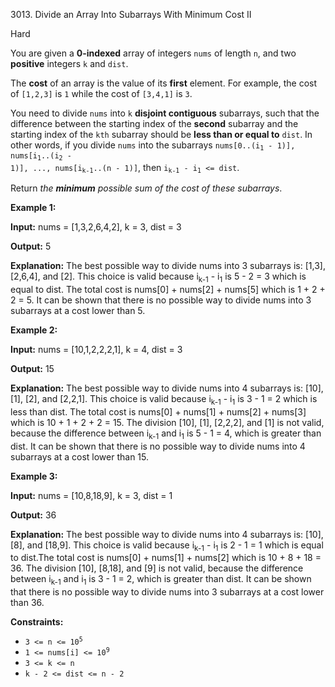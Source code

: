 3013\. Divide an Array Into Subarrays With Minimum Cost II

Hard

You are given a **0-indexed** array of integers `nums` of length `n`, and two **positive** integers `k` and `dist`.

The **cost** of an array is the value of its **first** element. For example, the cost of `[1,2,3]` is `1` while the cost of `[3,4,1]` is `3`.

You need to divide `nums` into `k` **disjoint contiguous** subarrays, such that the difference between the starting index of the **second** subarray and the starting index of the `kth` subarray should be **less than or equal to** `dist`. In other words, if you divide `nums` into the subarrays <code>nums[0..(i<sub>1</sub> - 1)], nums[i<sub>1</sub>..(i<sub>2</sub> - 1)], ..., nums[i<sub>k-1</sub>..(n - 1)]</code>, then <code>i<sub>k-1</sub> - i<sub>1</sub> <= dist</code>.

Return _the **minimum** possible sum of the cost of these_ _subarrays_.

**Example 1:**

**Input:** nums = [1,3,2,6,4,2], k = 3, dist = 3

**Output:** 5

**Explanation:** The best possible way to divide nums into 3 subarrays is: [1,3], [2,6,4], and [2]. This choice is valid because i<sub>k-1</sub> - i<sub>1</sub> is 5 - 2 = 3 which is equal to dist. The total cost is nums[0] + nums[2] + nums[5] which is 1 + 2 + 2 = 5. It can be shown that there is no possible way to divide nums into 3 subarrays at a cost lower than 5.

**Example 2:**

**Input:** nums = [10,1,2,2,2,1], k = 4, dist = 3

**Output:** 15

**Explanation:** The best possible way to divide nums into 4 subarrays is: [10], [1], [2], and [2,2,1]. This choice is valid because i<sub>k-1</sub> - i<sub>1</sub> is 3 - 1 = 2 which is less than dist. The total cost is nums[0] + nums[1] + nums[2] + nums[3] which is 10 + 1 + 2 + 2 = 15. The division [10], [1], [2,2,2], and [1] is not valid, because the difference between i<sub>k-1</sub> and i<sub>1</sub> is 5 - 1 = 4, which is greater than dist. It can be shown that there is no possible way to divide nums into 4 subarrays at a cost lower than 15.

**Example 3:**

**Input:** nums = [10,8,18,9], k = 3, dist = 1

**Output:** 36

**Explanation:** The best possible way to divide nums into 4 subarrays is: [10], [8], and [18,9]. This choice is valid because i<sub>k-1</sub> - i<sub>1</sub> is 2 - 1 = 1 which is equal to dist.The total cost is nums[0] + nums[1] + nums[2] which is 10 + 8 + 18 = 36. The division [10], [8,18], and [9] is not valid, because the difference between i<sub>k-1</sub> and i<sub>1</sub> is 3 - 1 = 2, which is greater than dist. It can be shown that there is no possible way to divide nums into 3 subarrays at a cost lower than 36.

**Constraints:**

*   <code>3 <= n <= 10<sup>5</sup></code>
*   <code>1 <= nums[i] <= 10<sup>9</sup></code>
*   `3 <= k <= n`
*   `k - 2 <= dist <= n - 2`